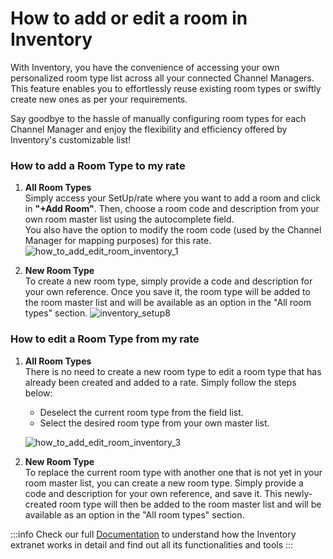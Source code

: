 ﻿---
sidebar_position: 4
---

# How to add or edit a room in Inventory

With Inventory, you have the convenience of accessing your own personalized room type list across all your connected Channel Managers. This feature enables you to effortlessly reuse existing room types or swiftly create new ones as per your requirements.

Say goodbye to the hassle of manually configuring room types for each Channel Manager and enjoy the flexibility and efficiency offered by Inventory's customizable list!

### How to add a Room Type to my rate
1. **All Room Types**  
Simply access your SetUp/rate where you want to add a room and click in **"+Add Room"**. Then, choose a room code and description from your own room master list using the autocomplete field.  
You also have the option to modify the room code (used by the Channel Manager for mapping purposes) for this rate.
![how_to_add_edit_room_inventory_1](https://storage.travelgate.com/kbase/how_to_add_edit_room_inventory_1.jpg)

1. **New Room Type**  
To create a new room type, simply provide a code and description for your own reference. Once you save it, the room type will be added to the room master list and will be available as an option in the "All room types" section.
![inventory_setup8](https://storage.travelgate.com//docs/inventory_setup8.png)

### How to edit a Room Type from my rate
1. **All Room Types**  
There is no need to create a new room type to edit a room type that has already been created and added to a rate. Simply follow the steps below:
   - Deselect the current room type from the field list.
   - Select the desired room type from your own master list.

	![how_to_add_edit_room_inventory_3](https://storage.travelgate.com/kbase/how_to_add_edit_room_inventory_3.jpg)

2. **New Room Type**  
To replace the current room type with another one that is not yet in your room master list, you can create a new room type. Simply provide a code and description for your own reference, and save it. This newly-created room type will then be added to the room master list and will be available as an option in the "All room types" section.
 
:::info
Check our full [Documentation](/docs/apps/inventory/extranet/overview) to understand how the Inventory extranet works in detail and find out all its functionalities and tools
:::